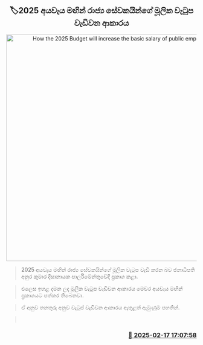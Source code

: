 <p align='center'><b><h2 align='center' title='How the 2025 Budget will increase the basic salary of public employees'>🏷2025 අයවැය මඟින් රාජ්‍ය සේවකයින්ගේ මූලික වැටුප වැඩිවන ආකාරය</h2></b></p>
<p align='center'><img src='https://helakuru.sgp1.cdn.digitaloceanspaces.com/esana/images/lib/budget-2025-new.jpg' width='600' alt='How the 2025 Budget will increase the basic salary of public employees'></p>

> 2025 අයවැය මඟින් රාජ්‍ය සේවකයින්ගේ මූලික වැටුප වැඩි කරන බව ජනාධිපති අනුර කුමාර දිසානායක පාර්ලිමේන්තුවේදී ප්‍රකාශ කළා.

> එලෙස ඉහළ දමන ලද මූලික වැටුප වැඩිවන ආකාරය මෙවර අයවැය මඟින් ප්‍රකාශයට පත්කර තිබෙනවා.

> ඒ අනුව තනතුරු අනුව වැටුප් වැඩිවන ආකාරය ඇතුළත් ඇමුණුම පහතින්.

>  



<h3 align='right'><a href='https://www.helakuru.lk/esana/p/107543/'>📅 2025-02-17 17:07:58</a></h3>
